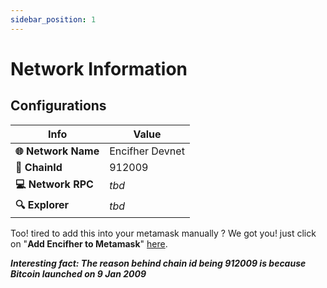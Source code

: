 ```yaml
---
sidebar_position: 1
---
```


# Network Information


## Configurations

| Info             | Value             |
|------------------|-------------------|
| **🌐 Network Name** | Encifher Devnet  |
| **🔗 ChainId**       | 912009           |
| **💻 Network RPC**   | *tbd*            |
| **🔍 Explorer**      | *tbd*            |


Too! tired to add this into your metamask manually ? We got you! just click on "**Add Encifher to Metamask**" [here](https://docs.encifher.io/).

***Interesting fact: The reason behind chain id being 912009 is because Bitcoin launched on 9 Jan 2009***